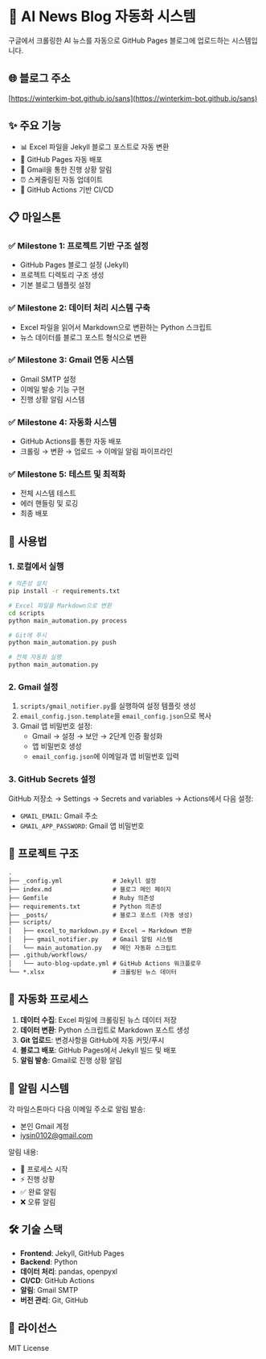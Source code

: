 # 🤖 AI News Blog 자동화 시스템

구글에서 크롤링한 AI 뉴스를 자동으로 GitHub Pages 블로그에 업로드하는 시스템입니다.

## 🌐 블로그 주소
[https://winterkim-bot.github.io/sans](https://winterkim-bot.github.io/sans)

## ✨ 주요 기능

- 📊 Excel 파일을 Jekyll 블로그 포스트로 자동 변환
- 🚀 GitHub Pages 자동 배포
- 📧 Gmail을 통한 진행 상황 알림
- ⏰ 스케줄링된 자동 업데이트
- 🔄 GitHub Actions 기반 CI/CD

## 📋 마일스톤

### ✅ Milestone 1: 프로젝트 기반 구조 설정
- GitHub Pages 블로그 설정 (Jekyll)
- 프로젝트 디렉토리 구조 생성
- 기본 블로그 템플릿 설정

### ✅ Milestone 2: 데이터 처리 시스템 구축
- Excel 파일을 읽어서 Markdown으로 변환하는 Python 스크립트
- 뉴스 데이터를 블로그 포스트 형식으로 변환

### ✅ Milestone 3: Gmail 연동 시스템
- Gmail SMTP 설정
- 이메일 발송 기능 구현
- 진행 상황 알림 시스템

### ✅ Milestone 4: 자동화 시스템
- GitHub Actions를 통한 자동 배포
- 크롤링 → 변환 → 업로드 → 이메일 알림 파이프라인

### ✅ Milestone 5: 테스트 및 최적화
- 전체 시스템 테스트
- 에러 핸들링 및 로깅
- 최종 배포

## 🚀 사용법

### 1. 로컬에서 실행

```bash
# 의존성 설치
pip install -r requirements.txt

# Excel 파일을 Markdown으로 변환
cd scripts
python main_automation.py process

# Git에 푸시
python main_automation.py push

# 전체 자동화 실행
python main_automation.py
```

### 2. Gmail 설정

1. `scripts/gmail_notifier.py`를 실행하여 설정 템플릿 생성
2. `email_config.json.template`을 `email_config.json`으로 복사
3. Gmail 앱 비밀번호 설정:
   - Gmail → 설정 → 보안 → 2단계 인증 활성화
   - 앱 비밀번호 생성
   - `email_config.json`에 이메일과 앱 비밀번호 입력

### 3. GitHub Secrets 설정

GitHub 저장소 → Settings → Secrets and variables → Actions에서 다음 설정:

- `GMAIL_EMAIL`: Gmail 주소
- `GMAIL_APP_PASSWORD`: Gmail 앱 비밀번호

## 📁 프로젝트 구조

```
.
├── _config.yml              # Jekyll 설정
├── index.md                 # 블로그 메인 페이지
├── Gemfile                  # Ruby 의존성
├── requirements.txt         # Python 의존성
├── _posts/                  # 블로그 포스트 (자동 생성)
├── scripts/
│   ├── excel_to_markdown.py # Excel → Markdown 변환
│   ├── gmail_notifier.py    # Gmail 알림 시스템
│   └── main_automation.py   # 메인 자동화 스크립트
├── .github/workflows/
│   └── auto-blog-update.yml # GitHub Actions 워크플로우
└── *.xlsx                   # 크롤링된 뉴스 데이터
```

## 🔄 자동화 프로세스

1. **데이터 수집**: Excel 파일에 크롤링된 뉴스 데이터 저장
2. **데이터 변환**: Python 스크립트로 Markdown 포스트 생성
3. **Git 업로드**: 변경사항을 GitHub에 자동 커밋/푸시
4. **블로그 배포**: GitHub Pages에서 Jekyll 빌드 및 배포
5. **알림 발송**: Gmail로 진행 상황 알림

## 📧 알림 시스템

각 마일스톤마다 다음 이메일 주소로 알림 발송:
- 본인 Gmail 계정
- iysin0102@gmail.com

알림 내용:
- 🚀 프로세스 시작
- ⚡ 진행 상황
- ✅ 완료 알림
- ❌ 오류 알림

## 🛠️ 기술 스택

- **Frontend**: Jekyll, GitHub Pages
- **Backend**: Python
- **데이터 처리**: pandas, openpyxl
- **CI/CD**: GitHub Actions
- **알림**: Gmail SMTP
- **버전 관리**: Git, GitHub

## 📝 라이선스

MIT License 